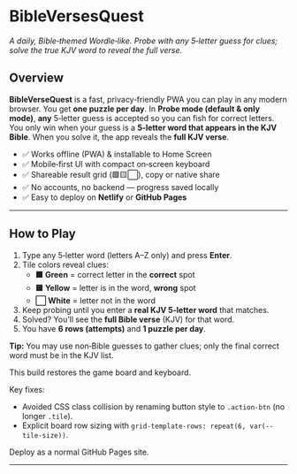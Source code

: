 # BibleVersesQuest

*A daily, Bible‑themed Wordle‑like. Probe with any 5‑letter guess for clues; solve the true KJV word to reveal the full verse.*

## Overview
**BibleVerseQuest** is a fast, privacy‑friendly PWA you can play in any modern browser. You get **one puzzle per day**. In **Probe mode (default & only mode)**, **any** 5‑letter guess is accepted so you can fish for correct letters. You only win when your guess is a **5‑letter word that appears in the KJV Bible**. When you solve it, the app reveals the **full KJV verse**.

- ✅ Works offline (PWA) & installable to Home Screen
- ✅ Mobile‑first UI with compact on‑screen keyboard
- ✅ Shareable result grid (🟩🟨⬜), copy or native share
- ✅ No accounts, no backend — progress saved locally
- ✅ Easy to deploy on **Netlify** or **GitHub Pages**

---

## How to Play
1. Type any 5‑letter word (letters A–Z only) and press **Enter**.
2. Tile colors reveal clues:
   - **🟩 Green** = correct letter in the **correct** spot
   - **🟨 Yellow** = letter is in the word, **wrong** spot
   - **⬜ White** = letter not in the word
3. Keep probing until you enter a **real KJV 5‑letter word** that matches.
4. Solved? You’ll see the **full Bible verse** (KJV) for that word.
5. You have **6 rows (attempts)** and **1 puzzle per day**.

**Tip:** You may use non‑Bible guesses to gather clues; only the final correct word must be in the KJV list.

This build restores the game board and keyboard.

Key fixes:
- Avoided CSS class collision by renaming button style to `.action-btn` (no longer `.tile`).
- Explicit board row sizing with `grid-template-rows: repeat(6, var(--tile-size))`.

Deploy as a normal GitHub Pages site.

---
